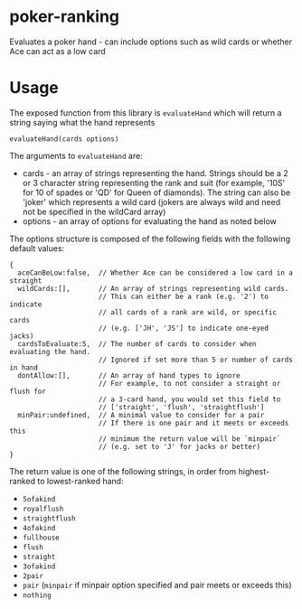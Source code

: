 # poker-ranking
Evaluates a poker hand - can include options such as wild cards or whether Ace can act as a low card

# Usage

The exposed function from this library is `evaluateHand` which will return a string saying what the hand represents

```
evaluateHand(cards options)
```

The arguments to  `evaluateHand` are:

 * cards - an array of strings representing the hand.  Strings should be a 2 or 3 character string representing the rank 
            and suit (for example, '10S' for 10 of spades or 'QD' for Queen of diamonds).  The string can also be
            'joker' which represents a wild card (jokers are always wild and need not be specified in the wildCard array)
 * options - an array of options for evaluating the hand as noted below
 
The options structure is composed of the following fields with the following default values:

```
{
  aceCanBeLow:false,  // Whether Ace can be considered a low card in a straight
  wildCards:[],       // An array of strings representing wild cards.
                      // This can either be a rank (e.g. '2') to indicate
                      // all cards of a rank are wild, or specific cards
                      // (e.g. ['JH', 'JS'] to indicate one-eyed jacks)
  cardsToEvaluate:5,  // The number of cards to consider when evaluating the hand.
                      // Ignored if set more than 5 or number of cards in hand
  dontAllow:[],       // An array of hand types to ignore
                      // For example, to not consider a straight or flush for
                      // a 3-card hand, you would set this field to
                      // ['straight', 'flush', 'straightflush']
  minPair:undefined,  // A minimal value to consider for a pair
                      // If there is one pair and it meets or exceeds this
                      // minimum the return value will be `minpair`
                      // (e.g. set to 'J' for jacks or better)
}
```

The return value is one of the following strings, in order from highest-ranked to lowest-ranked hand:

 * `5ofakind`
 * `royalflush`
 * `straightflush`
 * `4ofakind`
 * `fullhouse`
 * `flush`
 * `straight`
 * `3ofakind`
 * `2pair`
 * `pair` (`minpair` if minpair option specified and pair meets or exceeds this)
 * `nothing`
